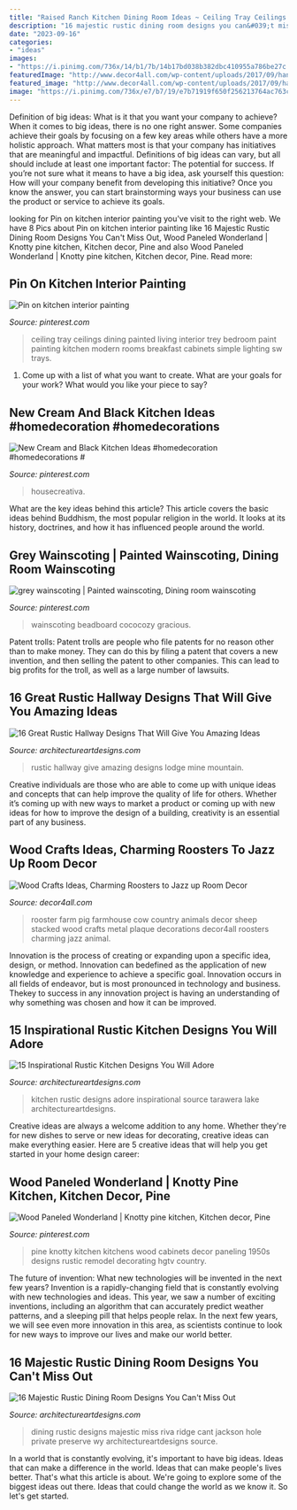 ```yaml
---
title: "Raised Ranch Kitchen Dining Room Ideas ~ Ceiling Tray Ceilings Dining Painted Living Interior Trey Bedroom Paint Painting Kitchen Modern Rooms Breakfast Cabinets Simple Lighting Sw Trays"
description: "16 majestic rustic dining room designs you can&#039;t miss out"
date: "2023-09-16"
categories:
- "ideas"
images:
- "https://i.pinimg.com/736x/14/b1/7b/14b17bd038b382dbc410955a786be27c.jpg"
featuredImage: "http://www.decor4all.com/wp-content/uploads/2017/09/handmade-decorations-rooster-crafts-11.jpg"
featured_image: "http://www.decor4all.com/wp-content/uploads/2017/09/handmade-decorations-rooster-crafts-11.jpg"
image: "https://i.pinimg.com/736x/e7/b7/19/e7b71919f650f256213764ac763ce038.jpg"
---
```



Definition of big ideas: What is it that you want your company to achieve?
When it comes to big ideas, there is no one right answer. Some companies achieve their goals by focusing on a few key areas while others have a more holistic approach. What matters most is that your company has initiatives that are meaningful and impactful. Definitions of big ideas can vary, but all should include at least one important factor: The potential for success. 
If you’re not sure what it means to have a big idea, ask yourself this question: How will your company benefit from developing this initiative? Once you know the answer, you can start brainstorming ways your business can use the product or service to achieve its goals.

	

		
looking for Pin on kitchen interior painting you've visit to the right web. We have 8 Pics about Pin on kitchen interior painting like 16 Majestic Rustic Dining Room Designs You Can&#039;t Miss Out, Wood Paneled Wonderland | Knotty pine kitchen, Kitchen decor, Pine and also Wood Paneled Wonderland | Knotty pine kitchen, Kitchen decor, Pine. Read more:
		
    
## Pin On Kitchen Interior Painting

<img loading=lazy src="https://i.pinimg.com/736x/e7/b7/19/e7b71919f650f256213764ac763ce038.jpg" onerror="this.onerror=null;this.src='https://tse4.mm.bing.net/th?id=OIP.Vt6a7Z3mH1JQQxgMEBL6cgHaLG&amp;pid=15.1';" alt="Pin on kitchen interior painting">

_Source: pinterest.com_

>ceiling tray ceilings dining painted living interior trey bedroom paint painting kitchen modern rooms breakfast cabinets simple lighting sw trays. 

	

1. Come up with a list of what you want to create. What are your goals for your work? What would you like your piece to say? 

    
## New Cream And Black Kitchen Ideas #homedecoration #homedecorations #

<img loading=lazy src="https://i.pinimg.com/736x/14/b1/7b/14b17bd038b382dbc410955a786be27c.jpg" onerror="this.onerror=null;this.src='https://tse1.mm.bing.net/th?id=OIP.adVnld7rNTSw66G3eP_yUgHaNK&amp;pid=15.1';" alt="New Cream and Black Kitchen Ideas #homedecoration #homedecorations #">

_Source: pinterest.com_

>housecreativa. 

	

What are the key ideas behind this article?
This article covers the basic ideas behind Buddhism, the most popular religion in the world. It looks at its history, doctrines, and how it has influenced people around the world.

    
## Grey Wainscoting | Painted Wainscoting, Dining Room Wainscoting

<img loading=lazy src="https://i.pinimg.com/736x/a8/ad/a8/a8ada89dfa540bd4849eb21e4ada2e04--wainscoting-ideas-basement-wainscoting.jpg" onerror="this.onerror=null;this.src='https://tse1.mm.bing.net/th?id=OIP.-fRN4AHiwvnzTmdsOEEuggHaJ4&amp;pid=15.1';" alt="grey wainscoting | Painted wainscoting, Dining room wainscoting">

_Source: pinterest.com_

>wainscoting beadboard cococozy gracious. 

	

Patent trolls:
Patent trolls are people who file patents for no reason other than to make money. They can do this by filing a patent that covers a new invention, and then selling the patent to other companies. This can lead to big profits for the troll, as well as a large number of lawsuits.

    
## 16 Great Rustic Hallway Designs That Will Give You Amazing Ideas

<img loading=lazy src="https://www.architectureartdesigns.com/wp-content/uploads/2015/05/16-Great-Rustic-Hallway-Designs-That-Will-Give-You-Amazing-Ideas-11-630x954.jpg" onerror="this.onerror=null;this.src='https://tse2.mm.bing.net/th?id=OIP.U0FTaQQL8NnVuPlf_n_4sAHaLN&amp;pid=15.1';" alt="16 Great Rustic Hallway Designs That Will Give You Amazing Ideas">

_Source: architectureartdesigns.com_

>rustic hallway give amazing designs lodge mine mountain. 

	

Creative individuals are those who are able to come up with unique ideas and concepts that can help improve the quality of life for others. Whether it’s coming up with new ways to market a product or coming up with new ideas for how to improve the design of a building, creativity is an essential part of any business.

    
## Wood Crafts Ideas, Charming Roosters To Jazz Up Room Decor

<img loading=lazy src="http://www.decor4all.com/wp-content/uploads/2017/09/handmade-decorations-rooster-crafts-11.jpg" onerror="this.onerror=null;this.src='https://tse4.mm.bing.net/th?id=OIP.LGaKp9AUqSEQjYzwmugtrAAAAA&amp;pid=15.1';" alt="Wood Crafts Ideas, Charming Roosters to Jazz up Room Decor">

_Source: decor4all.com_

>rooster farm pig farmhouse cow country animals decor sheep stacked wood crafts metal plaque decorations decor4all roosters charming jazz animal. 

	

Innovation is the process of creating or expanding upon a specific idea, design, or method. Innovation can bedefined as the application of new knowledge and experience to achieve a specific goal. Innovation occurs in all fields of endeavor, but is most pronounced in technology and business. Thekey to success in any innovation project is having an understanding of why something was chosen and how it can be improved.

    
## 15 Inspirational Rustic Kitchen Designs You Will Adore

<img loading=lazy src="http://www.architectureartdesigns.com/wp-content/uploads/2016/08/15-Inspirational-Rustic-Kitchen-Designs-You-Will-Adore-7.jpg" onerror="this.onerror=null;this.src='https://tse4.mm.bing.net/th?id=OIP.CVbT0xa3lmPyEfmNOW8TgwHaLQ&amp;pid=15.1';" alt="15 Inspirational Rustic Kitchen Designs You Will Adore">

_Source: architectureartdesigns.com_

>kitchen rustic designs adore inspirational source tarawera lake architectureartdesigns. 

	

Creative ideas are always a welcome addition to any home. Whether they're for new dishes to serve or new ideas for decorating, creative ideas can make everything easier. Here are 5 creative ideas that will help you get started in your home design career: 

    
## Wood Paneled Wonderland | Knotty Pine Kitchen, Kitchen Decor, Pine

<img loading=lazy src="https://i.pinimg.com/736x/57/1e/b7/571eb70ff3286ce92cd72f31dd3859bc--tiny-kitchens-retro-kitchens.jpg" onerror="this.onerror=null;this.src='https://tse3.mm.bing.net/th?id=OIP.IrynLtEgv5b_4mjBY0hTHAHaJ4&amp;pid=15.1';" alt="Wood Paneled Wonderland | Knotty pine kitchen, Kitchen decor, Pine">

_Source: pinterest.com_

>pine knotty kitchen kitchens wood cabinets decor paneling 1950s designs rustic remodel decorating hgtv country. 

	

The future of invention: What new technologies will be invented in the next few years?
Invention is a rapidly-changing field that is constantly evolving with new technologies and ideas. This year, we saw a number of exciting inventions, including an algorithm that can accurately predict weather patterns, and a sleeping pill that helps people relax. In the next few years, we will see even more innovation in this area, as scientists continue to look for new ways to improve our lives and make our world better.

    
## 16 Majestic Rustic Dining Room Designs You Can&#039;t Miss Out

<img loading=lazy src="https://www.architectureartdesigns.com/wp-content/uploads/2016/08/16-Majestic-Rustic-Dining-Room-Designs-You-Cant-Miss-Out-5.jpg" onerror="this.onerror=null;this.src='https://tse3.mm.bing.net/th?id=OIP.3Ccd1cZXycQuKHhTR05_ZgHaJ4&amp;pid=15.1';" alt="16 Majestic Rustic Dining Room Designs You Can&#039;t Miss Out">

_Source: architectureartdesigns.com_

>dining rustic designs majestic miss riva ridge cant jackson hole private preserve wy architectureartdesigns source. 

	

In a world that is constantly evolving, it's important to have big ideas. Ideas that can make a difference in the world. Ideas that can make people's lives better. That's what this article is about. We're going to explore some of the biggest ideas out there. Ideas that could change the world as we know it. So let's get started.

